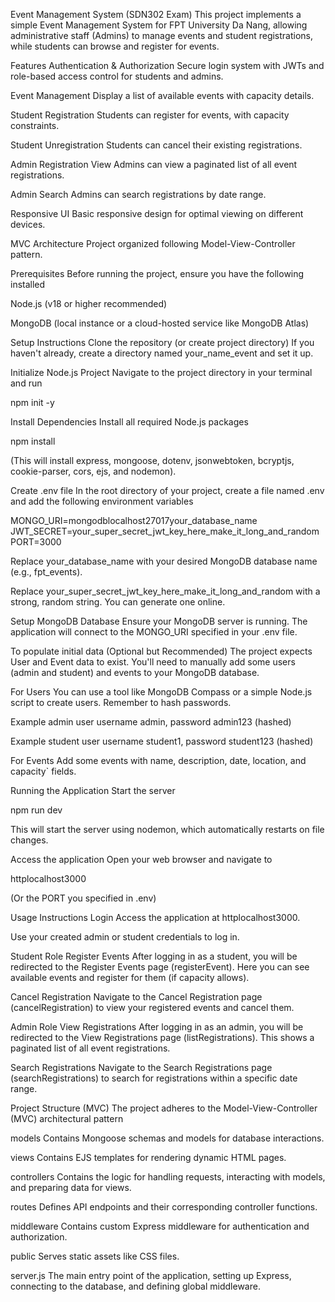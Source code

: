 Event Management System (SDN302 Exam)
This project implements a simple Event Management System for FPT University Da Nang, allowing administrative staff (Admins) to manage events and student registrations, while students can browse and register for events.

Features
Authentication & Authorization Secure login system with JWTs and role-based access control for students and admins.

Event Management Display a list of available events with capacity details.

Student Registration Students can register for events, with capacity constraints.

Student Unregistration Students can cancel their existing registrations.

Admin Registration View Admins can view a paginated list of all event registrations.

Admin Search Admins can search registrations by date range.

Responsive UI Basic responsive design for optimal viewing on different devices.

MVC Architecture Project organized following Model-View-Controller pattern.

Prerequisites
Before running the project, ensure you have the following installed

Node.js (v18 or higher recommended)

MongoDB (local instance or a cloud-hosted service like MongoDB Atlas)

Setup Instructions
Clone the repository (or create project directory)
If you haven't already, create a directory named your_name_event and set it up.

Initialize Node.js Project
Navigate to the project directory in your terminal and run

npm init -y

Install Dependencies
Install all required Node.js packages

npm install

(This will install express, mongoose, dotenv, jsonwebtoken, bcryptjs, cookie-parser, cors, ejs, and nodemon).

Create .env file
In the root directory of your project, create a file named .env and add the following environment variables

MONGO_URI=mongodblocalhost27017your_database_name
JWT_SECRET=your_super_secret_jwt_key_here_make_it_long_and_random
PORT=3000

Replace your_database_name with your desired MongoDB database name (e.g., fpt_events).

Replace your_super_secret_jwt_key_here_make_it_long_and_random with a strong, random string. You can generate one online.

Setup MongoDB Database
Ensure your MongoDB server is running. The application will connect to the MONGO_URI specified in your .env file.

To populate initial data (Optional but Recommended)
The project expects User and Event data to exist. You'll need to manually add some users (admin and student) and events to your MongoDB database.

For Users You can use a tool like MongoDB Compass or a simple Node.js script to create users. Remember to hash passwords.

Example admin user username admin, password admin123 (hashed)

Example student user username student1, password student123 (hashed)

For Events Add some events with name, description, date,  location, and capacity` fields.

Running the Application
Start the server

npm run dev

This will start the server using nodemon, which automatically restarts on file changes.

Access the application
Open your web browser and navigate to

httplocalhost3000

(Or the PORT you specified in .env)

Usage Instructions
Login
Access the application at httplocalhost3000.

Use your created admin or student credentials to log in.

Student Role
Register Events After logging in as a student, you will be redirected to the Register Events page (registerEvent). Here you can see available events and register for them (if capacity allows).

Cancel Registration Navigate to the Cancel Registration page (cancelRegistration) to view your registered events and cancel them.

Admin Role
View Registrations After logging in as an admin, you will be redirected to the View Registrations page (listRegistrations). This shows a paginated list of all event registrations.

Search Registrations Navigate to the Search Registrations page (searchRegistrations) to search for registrations within a specific date range.

Project Structure (MVC)
The project adheres to the Model-View-Controller (MVC) architectural pattern

models Contains Mongoose schemas and models for database interactions.

views Contains EJS templates for rendering dynamic HTML pages.

controllers Contains the logic for handling requests, interacting with models, and preparing data for views.

routes Defines API endpoints and their corresponding controller functions.

middleware Contains custom Express middleware for authentication and authorization.

public Serves static assets like CSS files.

server.js The main entry point of the application, setting up Express, connecting to the database, and defining global middleware.